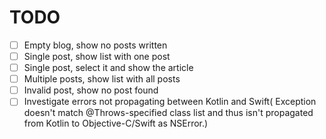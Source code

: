 # TODO
- [ ] Empty blog, show no posts written
- [ ] Single post, show list with one post
- [ ] Single post, select it and show the article
- [ ] Multiple posts, show list with all posts
- [ ] Invalid post, show no post found
- [ ] Investigate errors not propagating between Kotlin and Swift( Exception doesn't match @Throws-specified class list and thus isn't propagated from Kotlin to Objective-C/Swift as NSError.)